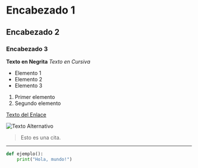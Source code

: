 # Encabezado 1
## Encabezado 2
### Encabezado 3


**Texto en Negrita**
*Texto en Cursiva*



- Elemento 1
- Elemento 2
- Elemento 3

1. Primer elemento
2. Segundo elemento

[Texto del Enlace](http://www.ejemplo.com)


![Texto Alternativo](ruta-de-la-imagen.jpg)

> Esto es una cita.

---


```python
def ejemplo():
    print("Hola, mundo!")
